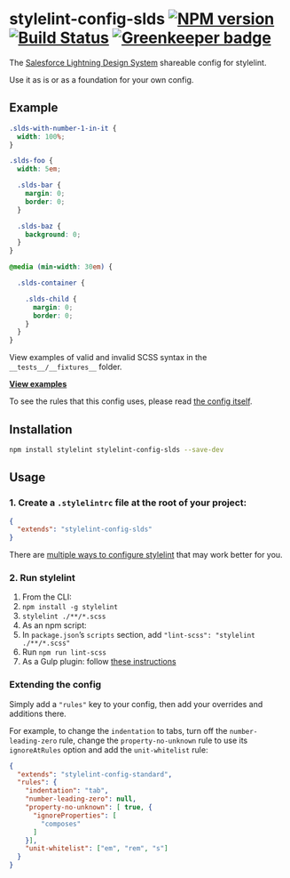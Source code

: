 # stylelint-config-slds [![NPM version](https://img.shields.io/npm/v/stylelint-config-slds.svg)](https://www.npmjs.org/package/stylelint-config-slds) [![Build Status](https://travis-ci.org/salesforce-ux/stylelint-config-slds.svg?branch=master)](https://travis-ci.org/salesforce-ux/stylelint-config-slds) [![Greenkeeper badge](https://badges.greenkeeper.io/salesforce-ux/stylelint-config-slds.svg)](https://greenkeeper.io/)

The [Salesforce Lightning Design System](https://www.lightningdesignsystem.com) shareable config for stylelint.

Use it as is or as a foundation for your own config.

## Example

```scss
.slds-with-number-1-in-it {
  width: 100%;
}

.slds-foo {
  width: 5em;

  .slds-bar {
    margin: 0;
    border: 0;
  }

  .slds-baz {
    background: 0;
  }
}

@media (min-width: 30em) {

  .slds-container {

    .slds-child {
      margin: 0;
      border: 0;
    }
  }
}

```

View examples of valid and invalid SCSS syntax in the `__tests__/__fixtures__` folder.

**[View examples](https://github.com/salesforce-ux/stylelint-config-slds/tree/master/__tests__/__fixtures__)**

To see the rules that this config uses, please read [the config itself](https://github.com/salesforce-ux/stylelint-config-slds/blob/master/stylelint.config.js).

## Installation

```bash
npm install stylelint stylelint-config-slds --save-dev
```

## Usage

### 1. Create a `.stylelintrc` file at the root of your project:

```json
{
  "extends": "stylelint-config-slds"
}
```

There are [multiple ways to configure stylelint](https://stylelint.io/user-guide/configuration/) that may work better for you.

### 2. Run stylelint

1. From the CLI:
  1. `npm install -g stylelint`
  1. `stylelint ./**/*.scss`
1. As an npm script:
  1. In `package.json`’s `scripts` section, add `"lint-scss": "stylelint ./**/*.scss"`
  1. Run `npm run lint-scss`
1. As a Gulp plugin: follow [these instructions](https://github.com/olegskl/gulp-stylelint)

### Extending the config

Simply add a `"rules"` key to your config, then add your overrides and additions there.

For example, to change the `indentation` to tabs, turn off the `number-leading-zero` rule, change the `property-no-unknown` rule to use its `ignoreAtRules` option and add the `unit-whitelist` rule:

```json
{
  "extends": "stylelint-config-standard",
  "rules": {
    "indentation": "tab",
    "number-leading-zero": null,
    "property-no-unknown": [ true, {
      "ignoreProperties": [
        "composes"
      ]
    }],
    "unit-whitelist": ["em", "rem", "s"]
  }
}
```
